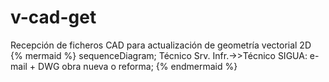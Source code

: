 # v-cad-get

Recepción de ficheros CAD para actualización de geometría vectorial 2D  
{% mermaid %}
sequenceDiagram;
  Técnico Srv. Infr.->>Técnico SIGUA: e-mail + DWG obra nueva o reforma;
{% endmermaid %}
